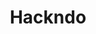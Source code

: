 ---
title: Hackndo
description: Think out of the box. This blog talks about computer security. Tutorials about buffer overflow, Active Directory, everything is explained with examples.
url: https://beta.hackndo.com/
image:
    # url: '/assets/images/cafe.png'
    # alt: 'Cafe'
tags: ['blog', 'blockchain', 'web3', 'windows']
pubDate: 2023-12-15
draft: false
---